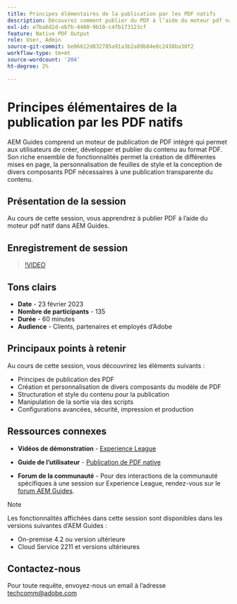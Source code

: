 ```yaml
---
title: Principes élémentaires de la publication par les PDF natifs
description: Découvrez comment publier du PDF à l’aide du moteur pdf natif dans AEM Guides.
exl-id: e7ba6d2d-ebfb-4400-9b10-c4fb173123cf
feature: Native PDF Output
role: User, Admin
source-git-commit: be06612d832785a91a3b2a89b84e0c2438ba30f2
workflow-type: tm+mt
source-wordcount: '204'
ht-degree: 2%

---
```


# Principes élémentaires de la publication par les PDF natifs

AEM Guides comprend un moteur de publication de PDF intégré qui permet aux utilisateurs de créer, développer et publier du contenu au format PDF. Son riche ensemble de fonctionnalités permet la création de différentes mises en page, la personnalisation de feuilles de style et la conception de divers composants PDF nécessaires à une publication transparente du contenu.

## Présentation de la session

Au cours de cette session, vous apprendrez à publier PDF à l’aide du moteur pdf natif dans AEM Guides.

## Enregistrement de session

>[!VIDEO](https://video.tv.adobe.com/v/3416076/native-pdf?quality=12&learn=on)

## Tons clairs

- **Date** - 23 février 2023
- **Nombre de participants** - 135
- **Durée** - 60 minutes
- **Audience** - Clients, partenaires et employés d’Adobe

## Principaux points à retenir

Au cours de cette session, vous découvrirez les éléments suivants :
- Principes de publication des PDF
- Création et personnalisation de divers composants du modèle de PDF
- Structuration et style du contenu pour la publication
- Manipulation de la sortie via des scripts
- Configurations avancées, sécurité, impression et production

## Ressources connexes

- **Vidéos de démonstration** - [Experience League](https://experienceleague.adobe.com/docs/experience-manager-guides-learn/videos/advanced-user-guide/overview.html?lang=fr)

- **Guide de l’utilisateur** - [Publication de PDF native](https://experienceleague.adobe.com/docs/experience-manager-guides-learn/tutorials/configuring/config-native-pdf-publish/pdf-template.html?lang=en)

- **Forum de la communauté** - Pour des interactions de la communauté spécifiques à une session sur Experience League, rendez-vous sur le [forum AEM Guides](https://experienceleaguecommunities.adobe.com/t5/experience-manager-guides/bd-p/xml-documentation-discussions?profile.language=fr).

>[!NOTE]
>
> Les fonctionnalités affichées dans cette session sont disponibles dans les versions suivantes d’AEM Guides :
> - On-premise 4.2 ou version ultérieure
> - Cloud Service 2211 et versions ultérieures

## Contactez-nous

Pour toute requête, envoyez-nous un email à l’adresse <techcomm@adobe.com>

